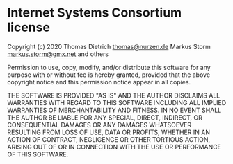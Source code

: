 Internet Systems Consortium license
===================================

Copyright (c) 2020 Thomas Dietrich [thomas@nurzen.de](mailto:thomas@nurzen.de)
                   Markus Storm [markus.storm@gmx.net](mailto:markus.storm@gmx.net)
                   and others

Permission to use, copy, modify, and/or distribute this software for any purpose
with or without fee is hereby granted, provided that the above copyright notice
and this permission notice appear in all copies.

THE SOFTWARE IS PROVIDED "AS IS" AND THE AUTHOR DISCLAIMS ALL WARRANTIES WITH
REGARD TO THIS SOFTWARE INCLUDING ALL IMPLIED WARRANTIES OF MERCHANTABILITY AND
FITNESS. IN NO EVENT SHALL THE AUTHOR BE LIABLE FOR ANY SPECIAL, DIRECT,
INDIRECT, OR CONSEQUENTIAL DAMAGES OR ANY DAMAGES WHATSOEVER RESULTING FROM LOSS
OF USE, DATA OR PROFITS, WHETHER IN AN ACTION OF CONTRACT, NEGLIGENCE OR OTHER
TORTIOUS ACTION, ARISING OUT OF OR IN CONNECTION WITH THE USE OR PERFORMANCE OF
THIS SOFTWARE.
